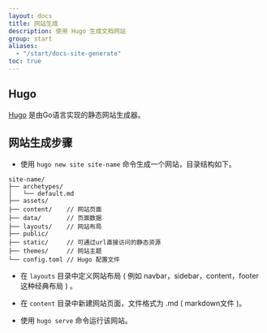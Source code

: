 ```yaml
---
layout: docs
title: 网站生成
description: 使用 Hugo 生成文档网站
group: start
aliases:
  - "/start/docs-site-generate"
toc: true
---
```


## Hugo

[Hugo](https://gohugo.io/) 是由Go语言实现的静态网站生成器。

## 网站生成步骤
* 使用 `hugo new site site-name` 命令生成一个网站，目录结构如下。

```text
site-name/
├── archetypes/
│   └── default.md
├── assets/
├── content/    // 网站页面
├── data/       // 页面数据
├── layouts/    // 网站布局
├── public/
├── static/     // 可通过url直接访问的静态资源
├── themes/     // 网站主题
└── config.toml // Hugo 配置文件
```

*  在 `layouts` 目录中定义网站布局 ( 例如 navbar，sidebar，content，footer 这种经典布局 ) 。

*  在 `content` 目录中新建网站页面，文件格式为 .md ( markdown文件 )。

* 使用 `hugo serve` 命令运行该网站。

